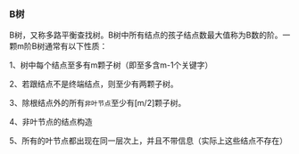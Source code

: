 ### B树
B树，又称多路平衡查找树。B树中所有结点的孩子结点数最大值称为B数的阶。一颗m阶B树通常有以下性质：

1、树中每个结点至多有m颗子树（即至多含m-1个关键字）

2、若跟结点不是终端结点，则至少有两颗子树。

3、除根结点外的所有```非叶节点```至少有[m/2]颗子树。

4、非叶节点的结点构造

5、所有的叶节点都出现在同一层次上，并且不带信息（实际上这些结点不存在）

